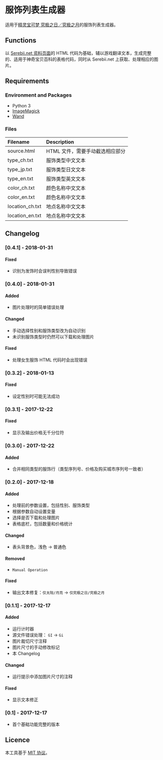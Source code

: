 # 服饰列表生成器
适用于[精灵宝可梦 究极之日／究极之月](https://wiki.52poke.com/wiki/精灵宝可梦_究极之日／究极之月)的服饰列表生成器。

## Functions
以 [Serebii.net 资料页面](https://serebii.net/ultrasunultramoon/customisation.shtml)的 HTML 代码为基础，辅以游戏翻译文本，生成完整的、适用于神奇宝贝百科的表格代码，同时从 Serebii.net 上获取、处理相应的图片。

## Requirements
### Environment and Packages
  * Python 3
  * [ImageMagick](http://www.imagemagick.org/script/index.php "ImageMagick")
  * [Wand](http://docs.wand-py.org/en/0.4.4/ "Wand")

### Files
| Filename        | Description
| :-------------- | :--------------------------
| source.html     | HTML 文件，需要手动截选相应部分
| type_ch.txt     | 服饰类型中文文本
| type_jp.txt     | 服饰类型日文文本
| type_en.txt     | 服饰类型英文文本
| color_ch.txt    | 颜色名称中文文本
| color_en.txt    | 颜色名称中文文本
| location_ch.txt | 地点名称中文文本
| location_en.txt | 地点名称中文文本

## Changelog
### [0.4.1] - 2018-01-31
#### Fixed
- 识别为发饰时会误判性别导致错误

### [0.4.0] - 2018-01-31
#### Added
- 图片处理时的简单错误处理

#### Changed
- 手动选择性别和服饰类型改为自动识别
- 未识别服饰类型时仍然可以下载和处理图片

#### Fixed
- 处理女生服饰 HTML 代码时会出现错误

### [0.3.2] - 2018-01-13
#### Fixed
- 设定性别时可能无法成功

### [0.3.1] - 2017-12-22
#### Fixed
- 显示及输出价格无千分位符

### [0.3.0] - 2017-12-22
#### Added
- 合并相同类型的服饰行（类型序列号、价格及购买城市序列号一致者）

### [0.2.0] - 2017-12-18
#### Added
- 处理前的参数设置，包括性别、服饰类型
- 根据参数自动设置变量
- 选择是否下载和处理图片
- 表格底栏，包括数量和价格统计

#### Changed
- 表头背景色，浅色 -> 普通色

#### Removed
- `Manual Operation`

#### Fixed
- 输出文本修复：`仅太阳/月亮` -> `仅究极之日/究极之月`

### [0.1.1] - 2017-12-17
#### Added
- 运行计时器
- 源文件错误处理： `GI` -> `Gi`
- 图片裁切尺寸注释
- 图片尺寸的手动修改标记
- 本 Changelog

#### Changed
- 运行提示中添加图片尺寸的注释

#### Fixed
- 显示文本修正

### [0.1] - 2017-12-17
- 首个基础功能完整的版本

## Licence
本工具基于 [MIT 协议](../../LICENSE)。
